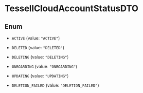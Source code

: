 

# TessellCloudAccountStatusDTO

## Enum


* `ACTIVE` (value: `"ACTIVE"`)

* `DELETED` (value: `"DELETED"`)

* `DELETING` (value: `"DELETING"`)

* `ONBOARDING` (value: `"ONBOARDING"`)

* `UPDATING` (value: `"UPDATING"`)

* `DELETION_FAILED` (value: `"DELETION_FAILED"`)




